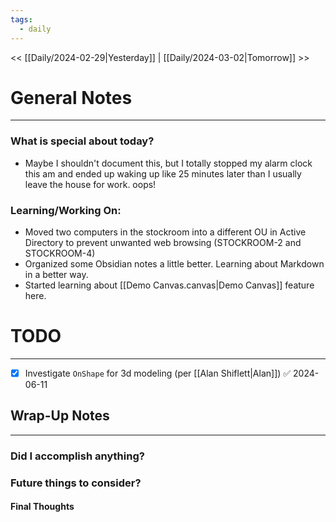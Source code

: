 ```yaml
---
tags:
  - daily
---
```


<< [[Daily/2024-02-29|Yesterday]] | [[Daily/2024-03-02|Tomorrow]] >>
# General Notes
---
### What is special about today?
- Maybe I shouldn't document this, but I totally stopped my alarm clock this am and ended up waking up like 25 minutes later than I usually leave the house for work.  oops!

### Learning/Working On:
- Moved two computers in the stockroom into a different OU in Active Directory to prevent unwanted web browsing (STOCKROOM-2 and STOCKROOM-4)
- Organized some Obsidian notes a little better.  Learning about Markdown in a better way.
- Started learning about [[Demo Canvas.canvas|Demo Canvas]] feature here.


# TODO
---

- [x] Investigate `OnShape` for 3d modeling (per [[Alan Shiflett|Alan]]) ✅ 2024-06-11




## Wrap-Up Notes
---
### Did I accomplish anything?
### Future things to consider?
#### Final Thoughts

